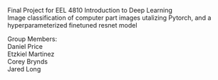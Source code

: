 Final Project for EEL 4810 Introduction to Deep Learning <br>
Image classification of computer part images utalizing Pytorch, and a hyperparameterized finetuned resnet model

Group Members: <br>
Daniel Price <br>
Etzkiel Martinez <br>
Corey Brynds <br>
Jared Long